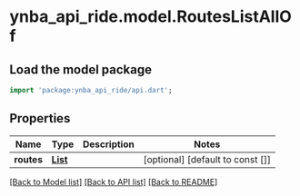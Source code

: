# ynba_api_ride.model.RoutesListAllOf

## Load the model package
```dart
import 'package:ynba_api_ride/api.dart';
```

## Properties
Name | Type | Description | Notes
------------ | ------------- | ------------- | -------------
**routes** | [**List<Route>**](Route.md) |  | [optional] [default to const []]

[[Back to Model list]](../README.md#documentation-for-models) [[Back to API list]](../README.md#documentation-for-api-endpoints) [[Back to README]](../README.md)


